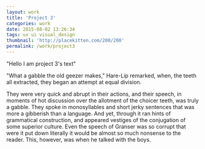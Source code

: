 ```yaml
---
layout: work
title: 'Project 3'
categories: work
date: 2015-08-02 13:26:34
tags: ux ui visual_design
thumbnail: 'http://placekitten.com/200/200'
permalink: /work/project3
---
```


<p>"Hello I am project 3's text"</p>

<p>"What a gabble the old geezer makes," Hare-Lip remarked, when, the teeth  all extracted, they began an attempt at equal division.</p>

<p>They were very quick and abrupt in their actions, and their speech, in  moments of hot discussion over the allotment of the choicer teeth, was  truly a gabble. They spoke in monosyllables and short jerky sentences  that was more a gibberish than a language. And yet, through it ran hints  of grammatical construction, and appeared vestiges of the conjugation  of some superior culture. Even the speech of Granser was so corrupt that  were it put down literally it would be almost so much nonsense to the  reader. This, however, was when he talked with the boys.</p>